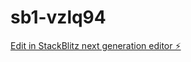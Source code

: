 # sb1-vzlq94

[Edit in StackBlitz next generation editor ⚡️](https://stackblitz.com/~/github.com/mayibongwemoyo/sb1-vzlq94)